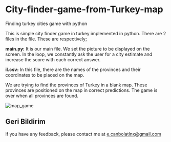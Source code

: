 # City-finder-game-from-Turkey-map
Finding turkey cities game with python

This is simple city finder game in turkey implemented in python. There are 2 files in the file. These are respectively;  

**main.py:** It is our main file. We set the picture to be displayed on the screen. In the loop, we constantly ask the user for a city estimate and increase the score with each correct answer.  

**il.csv:** In this file, there are the names of the provinces and their coordinates to be placed on the map.  

We are trying to find the provinces of Turkey in a blank map. These provinces are positioned on the map in correct predictions. The game is over when all provinces are found.

![map_game](https://github.com/efecnblt/City-finder-game-from-Turkey-map/blob/main/turkey_map.gif?raw=true)

## Geri Bildirim

If you have any feedback, please contact me at e.canbolatlnx@gmail.com
